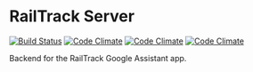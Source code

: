 # RailTrack Server

[![Build Status](https://travis-ci.org/tallpants/RailTrack.svg?branch=master)](https://travis-ci.org/tallpants/RailTrack) [![Code Climate](https://img.shields.io/codeclimate/maintainability-percentage/tallpants/RailTrack.svg)](https://codeclimate.com/github/tallpants/RailTrack) [![Code Climate](https://img.shields.io/codeclimate/coverage/tallpants/RailTrack.svg)](https://codeclimate.com/github/tallpants/RailTrack) [![Code Climate](https://img.shields.io/codeclimate/tech-debt/tallpants/RailTrack.svg)](https://codeclimate.com/github/tallpants/RailTrack)

Backend for the RailTrack Google Assistant app.
